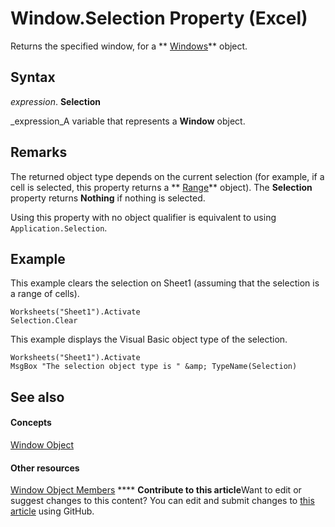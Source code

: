 
# Window.Selection Property (Excel)

Returns the specified window, for a  ** [Windows](d5d0e3c9-9132-469c-d033-d29397dacd77.md)** object.


## Syntax

 _expression_. **Selection**

 _expression_A variable that represents a  **Window** object.


## Remarks

The returned object type depends on the current selection (for example, if a cell is selected, this property returns a  ** [Range](b8207778-0dcc-4570-1234-f130532cc8cd.md)** object). The **Selection** property returns **Nothing** if nothing is selected.

Using this property with no object qualifier is equivalent to using  `Application.Selection`.


## Example

This example clears the selection on Sheet1 (assuming that the selection is a range of cells).


```
Worksheets("Sheet1").Activate 
Selection.Clear
```

This example displays the Visual Basic object type of the selection.




```
Worksheets("Sheet1").Activate 
MsgBox "The selection object type is " &amp; TypeName(Selection)
```


## See also


#### Concepts


 [Window Object](8591b1ad-76f8-14e2-9120-406b65093f5a.md)
#### Other resources


 [Window Object Members](f11db427-24a4-041c-2fd5-03ce73ae6c16.md)
****   **Contribute to this article**Want to edit or suggest changes to this content? You can edit and submit changes to  [this article](https://github.com/jhershey00/VBA_Excel_Test/OpenXMLCon/articles/852ca473-28c6-6315-f793-1a12e7f239a4.md) using GitHub.

